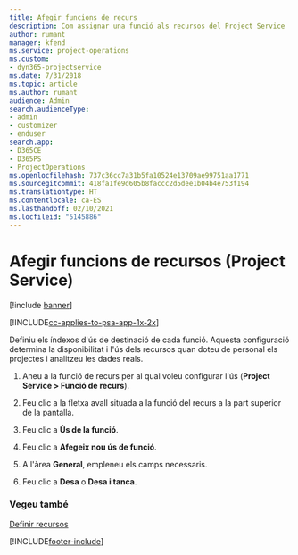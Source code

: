 ```yaml
---
title: Afegir funcions de recurs
description: Com assignar una funció als recursos del Project Service
author: rumant
manager: kfend
ms.service: project-operations
ms.custom:
- dyn365-projectservice
ms.date: 7/31/2018
ms.topic: article
ms.author: rumant
audience: Admin
search.audienceType:
- admin
- customizer
- enduser
search.app:
- D365CE
- D365PS
- ProjectOperations
ms.openlocfilehash: 737c36cc7a31b5fa10524e13709ae99751aa1771
ms.sourcegitcommit: 418fa1fe9d605b8faccc2d5dee1b04b4e753f194
ms.translationtype: HT
ms.contentlocale: ca-ES
ms.lasthandoff: 02/10/2021
ms.locfileid: "5145886"
---
```

# <a name="add-resource-roles-project-service"></a>Afegir funcions de recursos (Project Service)

[!include [banner](../includes/psa-now-project-operations.md)]

[!INCLUDE[cc-applies-to-psa-app-1x-2x](../includes/cc-applies-to-psa-app-1x-2x.md)]

Definiu els índexos d'ús de destinació de cada funció. Aquesta configuració determina la disponibilitat i l'ús dels recursos quan doteu de personal els projectes i analitzeu les dades reals.  
  
1.  Aneu a la funció de recurs per al qual voleu configurar l'ús (**Project Service > Funció de recurs**).  
  
2.  Feu clic a la fletxa avall situada a la funció del recurs a la part superior de la pantalla.  
  
3.  Feu clic a **Ús de la funció**.  
  
4.  Feu clic a **Afegeix nou ús de funció**.  
  
5.  A l'àrea **General**, empleneu els camps necessaris.  
  
6.  Feu clic a **Desa** o **Desa i tanca**.  
  
### <a name="see-also"></a>Vegeu també  
 [Definir recursos](../psa/set-up-resources.md)


[!INCLUDE[footer-include](../includes/footer-banner.md)]